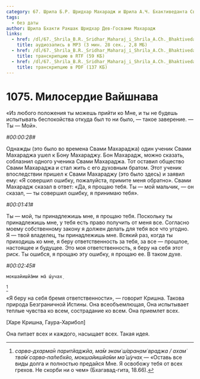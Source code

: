 ```yaml
---
category: 67. Шрила Б.Р. Шридхар Махарадж и Шрила А.Ч. Бхактиведанта Свами Прабхупада
tags:
  - без даты
author: Шрила Бхакти Ракшак Шридхар Дев-Госвами Махарадж
links:
  - href: /dl/67._Shrila_B.R._Sridhar_Maharaj_i_Shrila_A.Ch._Bhaktivedanta_Svami_Prabhupada/1075_2012.07.25.20_ShridharMj_Miloserdiye_Vaishnava.mp3
    title: аудиозапись в MP3 (3 мин. 28 сек., 2,8 МБ)
  - href: /dl/67._Shrila_B.R._Sridhar_Maharaj_i_Shrila_A.Ch._Bhaktivedanta_Svami_Prabhupada/1075_2012.07.25.20_ShridharMj_Miloserdiye_Vaishnava.rtf
    title: транскрипцию в RTF (59 КБ)
  - href: /dl/67._Shrila_B.R._Sridhar_Maharaj_i_Shrila_A.Ch._Bhaktivedanta_Svami_Prabhupada/1075_2012.07.25.20_ShridharMj_Miloserdiye_Vaishnava.pdf
    title: транскрипцию в PDF (137 КБ)
---
```


# 1075. Милосердие Вайшнава

«Из любого положения ты можешь прийти ко Мне, и ты не будешь испытывать беспокойства откуда был то ни было, — такое заверение. — Ты — Мой».

*#00:00:28#*

Однажды (это было во времена Свами Махараджа) один ученик Свами Махараджа ушел к Бону Махараджу. Бон Махарадж, можно сказать, соблазнил одного ученика Свами Махараджа. Тот оставил общество Свами Махараджа и стал жить с его духовным братом. Этот ученик впоследствии пришел к Свами Махараджу (это было здесь) и заявил ему: «Я совершил ошибку, пожалуйста, примите меня обратно». Свами Махарадж сказал в ответ: «Да, я прощаю тебя. Ты — мой мальчик, — он сказал, — ты совершил ошибку, я принимаю тебя».

*#00:01:41#*

Ты — мой, ты принадлежишь мне, я прощаю тебя. Поскольку ты принадлежишь мне, у тебя есть право получить от меня все. Согласно моему собственному закону я должен делать для тебя все что угодно. Я — твой владелец, ты принадлежишь мне. Всякий раз, когда ты приходишь ко мне, я беру ответственность за тебя, за все — прошлое, настоящее и будущее. Это моя ответственность, я беру на себя этот риск. Ты ошибся, я прощаю эту ошибку, я прощаю ее. В таком духе.

*#00:02:45#*

    мокшайишйа̄ми ма̄ ш́учах̣
[^_ftn1]

«Я беру на себя бремя ответственности», — говорит Кришна. Такова природа Безграничной Истины. Она всеобъемлющая, Она испытывает теплые чувства ко всем, сострадание ко всем. Она приемлет всех.

[Харе Кришна, Гаура-Харибол]

Она питает всех и каждого, насыщает всех. Такая идея.



[^_ftn1]: *сарва-дхарма̄н паритйаджйа, ма̄м экам̇ ш́аран̣ам̇ враджа / ахам̇ тва̄м̇ сарва-па̄пебхйо, мокшайишйа̄ми ма̄ ш́учах̣* — «Оставь все виды долга и полностью предайся Мне. Я освобожу тебя от всех грехов. Не скорби ни о чем» (Бхагавад-гита, 18.66).

